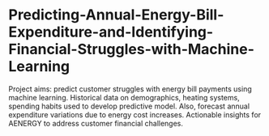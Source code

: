# Predicting-Annual-Energy-Bill-Expenditure-and-Identifying-Financial-Struggles-with-Machine-Learning
Project aims: predict customer struggles with energy bill payments using machine learning. Historical data on demographics, heating systems, spending habits used to develop predictive model. Also, forecast annual expenditure variations due to energy cost increases. Actionable insights for AENERGY to address customer financial challenges.
